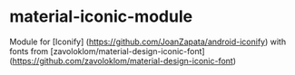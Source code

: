 # material-iconic-module
Module for [Iconify] (https://github.com/JoanZapata/android-iconify) with fonts from [zavoloklom/material-design-iconic-font] (https://github.com/zavoloklom/material-design-iconic-font)